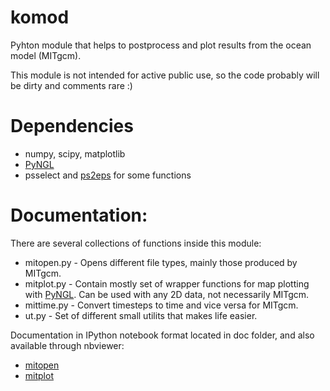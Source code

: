 komod
=====

Pyhton module that helps to postprocess and plot results from the ocean model (MITgcm).

This module is not intended for active public use, so the code probably will be dirty and comments rare :) 

Dependencies
=====
  - numpy, scipy, matplotlib
  - [PyNGL](http://www.pyngl.ucar.edu/)
  - psselect and [ps2eps](http://www.tm.uka.de/~bless/ps2eps) for some functions

Documentation:
=====
There are several collections of functions inside this module:

  - mitopen.py - Opens different file types, mainly those produced by MITgcm.
  - mitplot.py - Contain mostly set of wrapper functions for map plotting with [PyNGL](http://www.pyngl.ucar.edu/).
                 Can be used with any 2D data, not necessarily MITgcm.
  - mittime.py - Convert timesteps to time and vice versa for MITgcm.
  - ut.py      - Set of different small utilits that makes life easier.

Documentation in IPython notebook format located in doc folder, and also available through nbviewer:

  - [mitopen](http://nbviewer.ipython.org/urls/raw.github.com/koldunovn/komod/master/doc/mitopen.ipynb) 
  - [mitplot](http://nbviewer.ipython.org/urls/raw.github.com/koldunovn/komod/master/doc/mitplot.ipynb)



